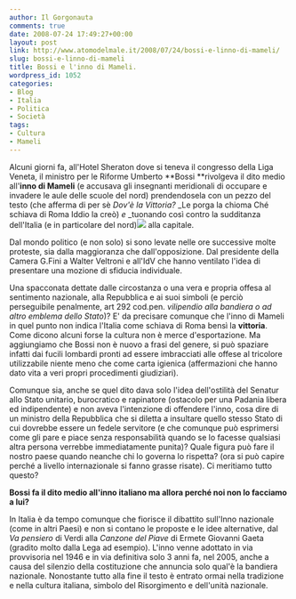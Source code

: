 ```yaml
---
author: Il Gorgonauta
comments: true
date: 2008-07-24 17:49:27+00:00
layout: post
link: http://www.atomodelmale.it/2008/07/24/bossi-e-linno-di-mameli/
slug: bossi-e-linno-di-mameli
title: Bossi e l'inno di Mameli.
wordpress_id: 1052
categories:
- Blog
- Italia
- Politica
- Società
tags:
- Cultura
- Mameli
---
```


Alcuni giorni fa, all'Hotel Sheraton dove si teneva il congresso della Liga Veneta, il ministro per le Riforme Umberto **Bossi **rivolgeva il dito medio all'**inno di Mameli** (e accusava gli insegnanti meridionali di occupare e invadere le aule delle scuole del nord) prendendosela con un pezzo del testo (che afferma di per sè _Dov'è la Vittoria?_ _Le porga la chioma Ché schiava di Roma Iddio la creò) _e_ _tuonando così contro la sudditanza dell'Italia (e in particolare del nord)![](http://www.atomodelmale.it/wp-content/uploads/2008/10/mameli-186x300.jpg) alla capitale.

Dal mondo politico (e non solo) si sono levate nelle ore successive molte proteste, sia dalla maggioranza che dall'opposizione. Dal presidente della Camera G.Fini a Walter Veltroni e all'IdV che hanno ventilato l'idea di presentare una mozione di sfiducia individuale.

Una spacconata dettate dalle circostanza o una vera e propria offesa al sentimento nazionale, alla Repubblica e ai suoi simboli (e perciò perseguibile penalmente, art 292 cod.pen. _vilipendio alla bandiera o ad altro emblema dello Stato_)? E' da precisare comunque che l'inno di Mameli in quel punto non indica l'Italia come schiava di Roma bensì la **vittoria**. Come dicono alcuni forse la cultura non è merce d'esportazione. Ma aggiungiamo che Bossi non è nuovo a frasi del genere, si può spaziare infatti dai fucili lombardi pronti ad essere imbracciati alle offese al tricolore utilizzabile niente meno che come carta igienica (affermazioni che hanno dato vita a veri propri procedimenti giudiziari).

<!-- more -->


Comunque sia, anche se quel dito dava solo l'idea dell'ostilità del Senatur allo Stato unitario, burocratico e rapinatore (ostacolo per una Padania libera ed indipendente) e non aveva l'intenzione di offendere l'inno, cosa dire di un ministro della Repubblica che si diletta a insultare quello stesso Stato di cui dovrebbe essere un fedele servitore (e che comunque può esprimersi come gli pare e piace senza responsabilità quando se lo facesse qualsiasi altra persona verrebbe immediatamente punita)? Quale figura può fare il nostro paese quando neanche chi lo governa lo rispetta? (ora si può capire perché a livello internazionale si fanno grasse risate). Ci meritiamo tutto questo?

**Bossi fa il dito medio all'inno italiano ma allora perché noi non lo facciamo a lui?**

In Italia è da tempo comunque che fiorisce il dibattito sull'Inno nazionale (come in altri Paesi) e non si contano le proposte e le idee alternative, dal _Va pensiero_ di Verdi alla _Canzone del Piave_ di Ermete Giovanni Gaeta (gradito molto dalla Lega ad esempio). L'inno venne adottato in via provvisoria nel 1946 e in via definitiva solo 3 anni fa, nel 2005, anche a causa del silenzio della costituzione che annuncia solo qual'è la bandiera nazionale. Nonostante tutto alla fine il testo è entrato ormai nella tradizione e nella cultura italiana, simbolo del Risorgimento e dell'unità nazionale.
